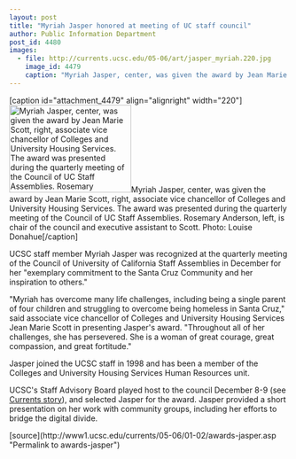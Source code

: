 ```yaml
---
layout: post
title: "Myriah Jasper honored at meeting of UC staff council"
author: Public Information Department
post_id: 4480
images:
  - file: http://currents.ucsc.edu/05-06/art/jasper_myriah.220.jpg
    image_id: 4479
    caption: "Myriah Jasper, center, was given the award by Jean Marie Scott, right, associate vice chancellor of Colleges and University Housing Services. The award was presented during the quarterly meeting of the Council of UC Staff Assemblies. Rosemary Anderson, left, is chair of the council and executive assistant to Scott. Photo: Louise Donahue"
---
```


[caption id="attachment_4479" align="alignright" width="220"]<a href="http://localhost/mysite/wp-content/uploads/2006/01/jasper_myriah.220.jpg"><img class="size-full wp-image-4479" src="http://localhost/mysite/wp-content/uploads/2006/01/jasper_myriah.220.jpg" alt="Myriah Jasper, center, was given the award by Jean Marie Scott, right, associate vice chancellor of Colleges and University Housing Services. The award was presented during the quarterly meeting of the Council of UC Staff Assemblies. Rosemary Anderson, left, is chair of the council and executive assistant to Scott. Photo: Louise Donahue" width="220" height="158" /></a>Myriah Jasper, center, was given the award by Jean Marie Scott, right, associate vice chancellor of Colleges and University Housing Services. The award was presented during the quarterly meeting of the Council of UC Staff Assemblies. Rosemary Anderson, left, is chair of the council and executive assistant to Scott. Photo: Louise Donahue[/caption]
<a name="content" id="content"></a>
<p>
  UCSC staff member Myriah Jasper was recognized at the quarterly meeting of the Council of University of California Staff Assemblies in December for her "exemplary commitment to the Santa Cruz Community and her inspiration to others."
</p>
<p>
  "Myriah has overcome many life challenges, including being a single parent of four children and struggling to overcome being homeless in Santa Cruz," said associate vice chancellor of Colleges and University Housing Services Jean Marie Scott in presenting Jasper's award. "Throughout all of her challenges, she has persevered. She is a woman of great courage, great compassion, and great fortitude."
</p>
<p>
  Jasper joined the UCSC staff in 1998 and has been a member of the Colleges and University Housing Services Human Resources unit.
</p>
<p>
  UCSC's Staff Advisory Board played host to the council December 8-9 (see <a href="http://currents.ucsc.edu/05-06/12-05/brief-council.asp">Currents story</a>), and selected Jasper for the award. Jasper provided a short presentation on her work with community groups, including her efforts to bridge the digital divide.
</p>
[source](http://www1.ucsc.edu/currents/05-06/01-02/awards-jasper.asp "Permalink to awards-jasper")
